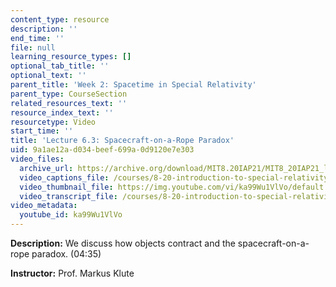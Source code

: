 ```yaml
---
content_type: resource
description: ''
end_time: ''
file: null
learning_resource_types: []
optional_tab_title: ''
optional_text: ''
parent_title: 'Week 2: Spacetime in Special Relativity'
parent_type: CourseSection
related_resources_text: ''
resource_index_text: ''
resourcetype: Video
start_time: ''
title: 'Lecture 6.3: Spacecraft-on-a-Rope Paradox'
uid: 9a1ae12a-d034-beef-699a-0d9120e7e303
video_files:
  archive_url: https://archive.org/download/MIT8.20IAP21/MIT8_20IAP21_lec06-3_300k.mp4
  video_captions_file: /courses/8-20-introduction-to-special-relativity-january-iap-2021/a39e1291652458e8bde3d3b987533e79_ka99Wu1VlVo.vtt
  video_thumbnail_file: https://img.youtube.com/vi/ka99Wu1VlVo/default.jpg
  video_transcript_file: /courses/8-20-introduction-to-special-relativity-january-iap-2021/1b7080c501105618fb68d41f9618c9ff_ka99Wu1VlVo.pdf
video_metadata:
  youtube_id: ka99Wu1VlVo
---
```


**Description:** We discuss how objects contract and the spacecraft-on-a-rope paradox. (04:35)

**Instructor:** Prof. Markus Klute